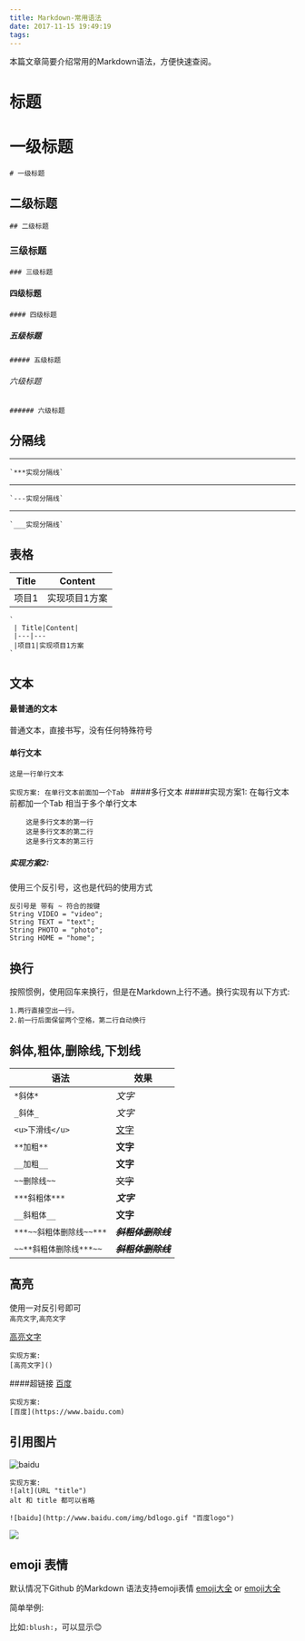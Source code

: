 ```yaml
---
title: Markdown-常用语法
date: 2017-11-15 19:49:19
tags:
---
```

本篇文章简要介绍常用的Markdown语法，方便快速查阅。

标题
=======

# 一级标题
	# 一级标题
## 二级标题
	## 二级标题
### 三级标题
	### 三级标题
#### 四级标题
	#### 四级标题
##### 五级标题
	##### 五级标题
###### 六级标题
	###### 六级标题

分隔线
----------
***
	`***实现分隔线`
---
	`---实现分隔线`
___
	`___实现分隔线`

表格
------------
| Title|Content|
|---|---
|项目1|实现项目1方案

	`
	 | Title|Content|
	 |---|---
	 |项目1|实现项目1方案
	`
文本
--------
#### 最普通的文本
普通文本，直接书写，没有任何特殊符号
#### 单行文本
	这是一行单行文本
`实现方案:
 在单行文本前面加一个Tab
`
####多行文本
#####实现方案1:
在每行文本前都加一个Tab 相当于多个单行文本

		这是多行文本的第一行
		这是多行文本的第二行
		这是多行文本的第三行
##### 实现方案2:
使用三个反引号，这也是代码的使用方式

```
反引号是 带有 ~ 符合的按键
String VIDEO = "video";
String TEXT = "text";
String PHOTO = "photo";
String HOME = "home";
```

换行
-------
按照惯例，使用回车来换行，但是在Markdown上行不通。换行实现有以下方式:

	1.两行直接空出一行。  
	2.前一行后面保留两个空格，第二行自动换行


斜体,粗体,删除线,下划线
-------
|语法|效果|
|---|---|
|`*斜体*`|*文字*|
|`_斜体_`|_文字_|
|`<u>下滑线</u>`|<u>文字</u>|
|`**加粗**`|**文字**|
|`__加粗__`|__文字__|
|`~~删除线~~`|~~文字~~|
|`***斜粗体***`|***文字***|
|`__斜粗体__`|__文字__|
|`***~~斜粗体删除线~~***`|***~~斜粗体删除线~~***|
|`~~**斜粗体删除线***~~`|***~~斜粗体删除线~~***|

高亮
-------
使用一对反引号即可  
	`高亮文字`,`高亮文字`
	
[高亮文字]()
	
	实现方案:
	[高亮文字]()
	
####超链接
[百度](https://www.baidu.com)

	实现方案:
	[百度](https://www.baidu.com)

引用图片
---------
![baidu](http://www.baidu.com/img/bdlogo.gif "百度logo")   
	
	实现方案:
	![alt](URL "title")
	alt 和 title 都可以省略
	
	![baidu](http://www.baidu.com/img/bdlogo.gif "百度logo")
	
![](https://www.google.co.jp/images/branding/googlelogo/2x/googlelogo_color_272x92dp.png)

emoji 表情
-----------
默认情况下Github 的Markdown 语法支持emoji表情
[emoji大全](https://www.webpagefx.com/tools/emoji-cheat-sheet/)
or
[emoji大全](https://github.com/gerenvip/README/blob/master/emoji.md)

简单举例:

比如`:blush:`，可以显示:blush:
